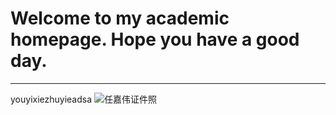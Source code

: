 # Welcome to my academic homepage. Hope you have a good day.

----------
youyixiezhuyieadsa 
![任嘉伟证件照](https://gitee.com/datie666/images/raw/master/img/202205071058965.jpg)
